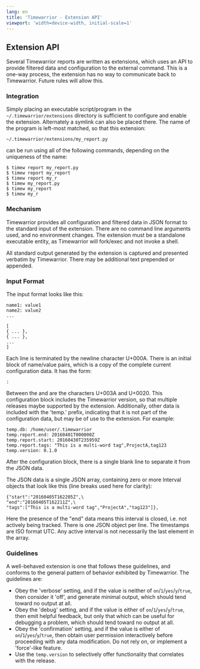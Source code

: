 ```yaml
---
lang: en
title: 'Timewarrior - Extension API'
viewport: 'width=device-width, initial-scale=1'
---
```


## Extension API

Several Timewarrior reports are written as extensions, which uses an API to provide filtered data and configuration to the external command.
This is a one-way process, the extension has no way to communicate back to Timewarrior.
Future rules will allow this.

### Integration

Simply placing an executable script/program in the `~/.timewarrior/extensions` directory is sufficient to configure and enable the extension.
Alternately a symlink can also be placed there.
The name of the program is left-most matched, so that this extension:

    ~/.timewarrior/extensions/my_report.py

can be run using all of the following commands, depending on the uniqueness of the name:

    $ timew report my_report.py
    $ timew report my_report
    $ timew report my_r
    $ timew my_report.py
    $ timew my_report
    $ timew my_r

### Mechanism

Timewarrior provides all configuration and filtered data in JSON format to the standard input of the extension.
There are no command line arguments used, and no environment changes.
The extension must be a standalone executable entity, as Timewarrior will fork/exec and not invoke a shell.

All standard output generated by the extension is captured and presented verbatim by Timewarrior.
There may be additional text prepended or appended.

### Input Format

The input format looks like this:

    name1: value1
    name2: value2
    ...

    [
    { ... },
    { ... },
    ...
    ]

Each line is terminated by the newline character U+000A.
There is an initial block of name/value pairs, which is a copy of the complete current configuration data.
It has the form:

    : 

Between the and are the characters U+003A and U+0020.
This configuration block includes the Timewarrior version, so that multiple releases maybe supported by the extension.
Additionally, other data is included with the \'temp.\' prefix, indicating that it is not part of the configuration data, but may be of use to the extension.
For example:

    temp.db: /home/user/.timewarrior
    temp.report.end: 20160401T000000Z
    temp.report.start: 20160430T235959Z
    temp.report.tags: "This is a multi-word tag",ProjectA,tag123
    temp.version: 0.1.0

After the configuration block, there is a single blank line to separate it from the JSON data.

The JSON data is a single JSON array, containing zero or more Interval objects that look like this (line breaks used here for clarity):

    {"start":"20160405T162205Z",\
    "end":"20160405T162211Z",\
    "tags":["This is a multi-word tag","ProjectA","tag123"]},

Here the presence of the \"end\" data means this interval is closed, i.e. not actively being tracked.
There is one JSON object per line.
The timestamps are ISO format UTC.
Any active interval is not necessarily the last element in the array.

### Guidelines

A well-behaved extension is one that follows these guidelines, and conforms to the general pattern of behavior exhibited by Timewarrior.
The guidelines are:

- Obey the \'verbose\' setting, and if the value is neither of `on`\/`1`\/`yes`\/`y`\/`true`, then consider it \'off\', and generate minimal output, which should tend toward no output at all.
- Obey the \'debug\' setting, and if the value is either of `on`\/`1`\/`yes`\/`y`\/`true`, then emit helpful feedback, but only that which can be useful for debugging a problem, which should tend toward no output at all.
- Obey the \'confirmation\' setting, and if the value is either of `on`\/`1`\/`yes`\/`y`\/`true`, then obtain user permission interactively before proceeding with any data modification.
  Do not rely on, or implement a \'force\'-like feature.
- Use the `temp.version` to selectively offer functionality that correlates with the release.

